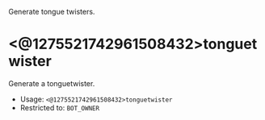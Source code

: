 Generate tongue twisters.

# <@1275521742961508432>tonguetwister
Generate a tonguetwister.<br/>
 - Usage: `<@1275521742961508432>tonguetwister`
 - Restricted to: `BOT_OWNER`
